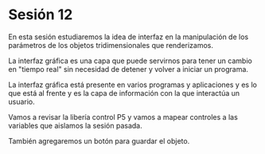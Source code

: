 # Sesión 12

En esta sesión estudiaremos la idea de interfaz en la manipulación de los parámetros de los objetos tridimensionales que renderizamos. 

La interfaz gráfica es una capa que puede servirnos para tener un cambio en "tiempo real" sin necesidad de detener y volver a iniciar un programa. 

La interfaz gráfica está presente en varios programas y aplicaciones y es lo que está al frente y es la capa de información con la que interactúa un usuario. 

Vamos a revisar la libería control P5 y vamos a mapear controles a las variables que aislamos la sesión pasada. 

También agregaremos un botón para guardar el objeto. 